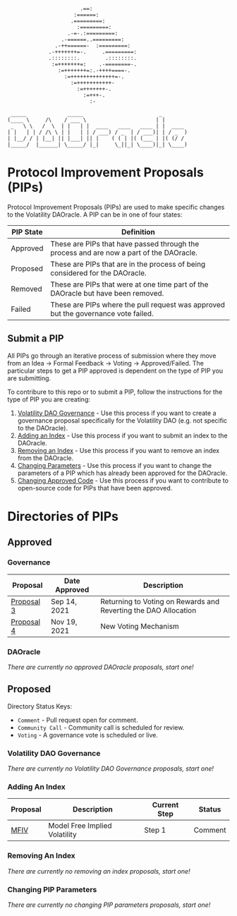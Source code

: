 ```                                       
                       .==:                    
                     :======:                  
                    .=========:                
                      :=========:              
                   .-=-.:=========:            
                 .-======..=========:          
               .-++======-  :=========:        
             .-+++++++=-.     .=========:      
             .::::::::.        .::::::::.      
              :=+++++++=:    .-========-.      
                :=+++++++=:.-++++====-.        
                  :=++++++++++++++=-.          
                    :=+++++++++++-             
                      :=+++++++-.              
                        :=+++-.                
                          :-                   
                                         
 _____             _____                        _        
(____ \     /\    / ___ \                      | |       
 _   \ \   /  \  | |   | |  ____   ____   ____ | |  ____ 
| |   | | / /\ \ | |   | | / ___) / _  | / ___)| | / _  )
| |__/ / | |__| || |___| || |    ( ( | |( (___ | |( (/ / 
|_____/  |______| \_____/ |_|     \_||_| \____)|_| \____)                
```

# Protocol Improvement Proposals (PIPs)

Protocol Improvement Proposals (PIPs) are used to make specific changes to the Volatility DAOracle. A PIP can be in one of four states:

|PIP State| Definition|
|-------- |-----------|
|Approved | These are PIPs that have passed through the process and are now a part of the DAOracle.|
|Proposed | These are PIPs that are in the process of being considered for the DAOracle.|
|Removed  | These are PIPs that were at one time part of the DAOracle but have been removed.|
|Failed   | These are PIPs where the pull request was approved but the governance vote failed.|


## Submit a PIP
All PIPs go through an iterative process of submission where they move from an Idea -> Formal Feedback -> Voting -> Approved/Failed. The particular steps to get a PIP approved is dependent on the type of PIP you are submitting.

To contribure to this repo or to submit a PIP, follow the instructions for the type of PIP you are creating:

1. [Volatility DAO Governance](Proposed/Volatility_DAO_Governance/README.md) - Use this process if you want to create a governance proposal specifically for the Volatility DAO (e.g. not specific to the DAOracle).
2. [Adding an Index](Proposed/Adding_An_Index/README.md) - Use this process if you want to submit an index to the DAOracle.
3. [Removing an Index](Proposed/Removing_An_Index/README.md) - Use this process if you want to remove an index from the DAOracle.
4. [Changing Parameters](Proposed/Changing_Parameters/README.md) - Use this process if you want to change the parameters of a PIP which has already been approved for the DAOracle.
5. [Changing Approved Code](Proposed/Changing_Approved_Code/README.md) - Use this process if you want to contribute to open-source code for PIPs that have been approved.


# Directories of PIPs

## Approved 

### Governance
| Proposal | Date Approved | Description |
| --- | --- |------|
| [Proposal 3](.&#x2F;tree&#x2F;main&#x2F;Approved&#x2F;Governance&#x2F;Proposal_03&#x2F;)| Sep 14, 2021 | Returning to Voting on Rewards and Reverting the DAO Allocation |
| [Proposal 4](.&#x2F;tree&#x2F;main&#x2F;Approved&#x2F;Governance&#x2F;Proposal_04&#x2F;)| Nov 19, 2021 | New Voting Mechanism |


### DAOracle
*There are currently no approved DAOracle proposals, start one!*

## Proposed

Directory Status Keys:
* `Comment` - Pull request open for comment.
* `Community Call` - Community call is scheduled for review.
* `Voting` - A governance vote is scheduled or live.

### Volatility DAO Governance
*There are currently no Volatility DAO Governance proposals, start one!*

### Adding An Index
| Proposal | Description | Current Step | Status |
| --- | --- | --- | --- |
| [MFIV](.&#x2F;tree&#x2F;MFIV&#x2F;Proposed&#x2F;Adding_An_Index&#x2F;Step_1&#x2F;MFIV&#x2F;)| Model Free Implied Volatility | Step 1 | Comment |

### Removing An Index
*There are currently no removing an index proposals, start one!*

### Changing PIP Parameters
*There are currently no changing PIP parameters proposals, start one!*
